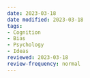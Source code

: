 ```yaml
---
date: 2023-03-18
date modified: 2023-03-18
tags:
- Cognition
- Bias
- Psychology
- Ideas
reviewed: 2023-03-18
review-frequency: normal
---
```


